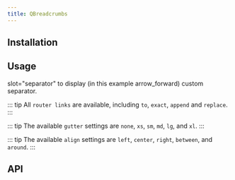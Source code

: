 ```yaml
---
title: QBreadcrumbs
---
```


## Installation
<doc-installation :components="['QBreadcrumbs', 'QBreadcrumbsEl']" />

## Usage
<doc-example title="Basic (with label)" file="QBreadcrumbs/Basic" />

<doc-example title="Icons" file="QBreadcrumbs/Icons" />

<doc-example title="Separator" file="QBreadcrumbs/Separator" />

<doc-example title="Separator Color" file="QBreadcrumbs/SeparatorColor" />

slot="separator" to display (in this example arrow_forward) custom separator.

<doc-example title="Separator (slot)" file="QBreadcrumbs/SeparatorSlot" />

::: tip
All `router links` are available, including `to`, `exact`, `append` and `replace`.
:::

<doc-example title="Navigation (Router Links)" file="QBreadcrumbs/Navigation" />

<doc-example title="Active Color" file="QBreadcrumbs/ActiveColor" />

::: tip
The available `gutter` settings are `none`, `xs`, `sm`, `md`, `lg`, and `xl`.
:::

<doc-example title="Gutter" file="QBreadcrumbs/Gutter" />

::: tip
The available `align` settings are `left`, `center`, `right`,  `between`, and `around`.
:::

<doc-example title="Align" file="QBreadcrumbs/Align" />

## API
<doc-api file="QBreadcrumbs" />
